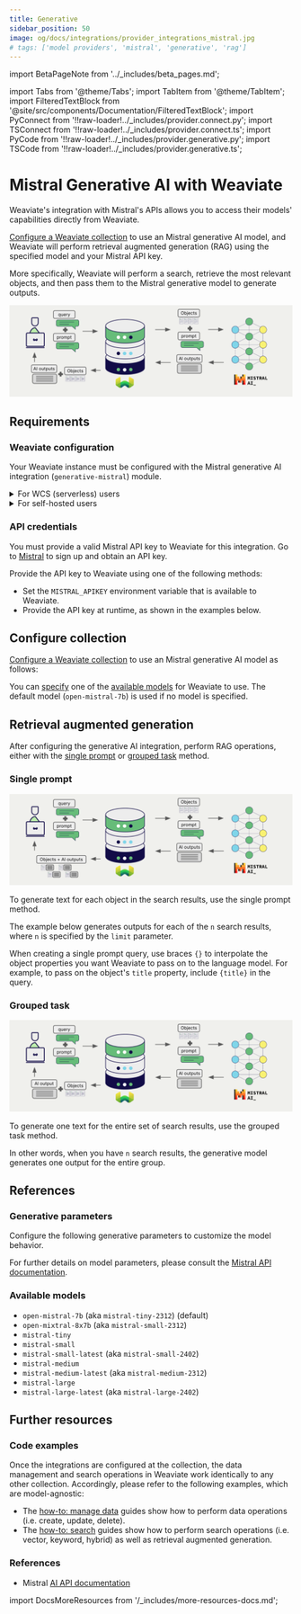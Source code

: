 ```yaml
---
title: Generative
sidebar_position: 50
image: og/docs/integrations/provider_integrations_mistral.jpg
# tags: ['model providers', 'mistral', 'generative', 'rag']
---
```


import BetaPageNote from '../_includes/beta_pages.md';

<BetaPageNote />

import Tabs from '@theme/Tabs';
import TabItem from '@theme/TabItem';
import FilteredTextBlock from '@site/src/components/Documentation/FilteredTextBlock';
import PyConnect from '!!raw-loader!../_includes/provider.connect.py';
import TSConnect from '!!raw-loader!../_includes/provider.connect.ts';
import PyCode from '!!raw-loader!../_includes/provider.generative.py';
import TSCode from '!!raw-loader!../_includes/provider.generative.ts';

# Mistral Generative AI with Weaviate

Weaviate's integration with Mistral's APIs allows you to access their models' capabilities directly from Weaviate.

[Configure a Weaviate collection](#configure-collection) to use an Mistral generative AI model, and Weaviate will perform retrieval augmented generation (RAG) using the specified model and your Mistral API key.

More specifically, Weaviate will perform a search, retrieve the most relevant objects, and then pass them to the Mistral generative model to generate outputs.

![RAG integration illustration](../_includes/integration_mistral_rag.png)

## Requirements

### Weaviate configuration

Your Weaviate instance must be configured with the Mistral generative AI integration (`generative-mistral`) module.

<details>
  <summary>For WCS (serverless) users</summary>

This integration is enabled by default on Weaviate Cloud Services (WCS) serverless managed instances.

</details>

<details>
  <summary>For self-hosted users</summary>

- Check the [cluster metadata](../../config-refs/meta.md) to verify if the module is enabled.
- Follow the [how-to configure modules](../../configuration/modules.md) guide to enable the module in Weaviate.

</details>

### API credentials

You must provide a valid Mistral API key to Weaviate for this integration. Go to [Mistral](https://mistral.ai/) to sign up and obtain an API key.

Provide the API key to Weaviate using one of the following methods:

- Set the `MISTRAL_APIKEY` environment variable that is available to Weaviate.
- Provide the API key at runtime, as shown in the examples below.

<Tabs groupId="languages">

 <TabItem value="py" label="Python (v4)">
    <FilteredTextBlock
      text={PyConnect}
      startMarker="# START MistralInstantiation"
      endMarker="# END MistralInstantiation"
      language="py"
    />
  </TabItem>

 <TabItem value="js" label="JS/TS (Beta)">
    <FilteredTextBlock
      text={TSConnect}
      startMarker="// START MistralInstantiation"
      endMarker="// END MistralInstantiation"
      language="ts"
    />
  </TabItem>

</Tabs>

## Configure collection

[Configure a Weaviate collection](../../manage-data/collections.mdx#specify-a-generative-module) to use an Mistral generative AI model as follows:

<Tabs groupId="languages">
  <TabItem value="py" label="Python (v4)">
    <FilteredTextBlock
      text={PyCode}
      startMarker="# START BasicGenerativeMistral"
      endMarker="# END BasicGenerativeMistral"
      language="py"
    />
  </TabItem>

  <TabItem value="js" label="JS/TS (Beta)">
    <FilteredTextBlock
      text={TSCode}
      startMarker="// START BasicGenerativeMistral"
      endMarker="// END BasicGenerativeMistral"
      language="ts"
    />
  </TabItem>

</Tabs>

You can [specify](#generative-parameters) one of the [available models](#available-models) for Weaviate to use. The default model (`open-mistral-7b`) is used if no model is specified.

## Retrieval augmented generation

After configuring the generative AI integration, perform RAG operations, either with the [single prompt](#single-prompt) or [grouped task](#grouped-task) method.

### Single prompt

![Single prompt RAG integration generates individual outputs per search result](../_includes/integration_mistral_rag_single.png)

To generate text for each object in the search results, use the single prompt method.

The example below generates outputs for each of the `n` search results, where `n` is specified by the `limit` parameter.

When creating a single prompt query, use braces `{}` to interpolate the object properties you want Weaviate to pass on to the language model. For example, to pass on the object's `title` property, include `{title}` in the query.

<Tabs groupId="languages">

 <TabItem value="py" label="Python (v4)">
    <FilteredTextBlock
      text={PyCode}
      startMarker="# START SinglePromptExample"
      endMarker="# END SinglePromptExample"
      language="py"
    />
  </TabItem>

 <TabItem value="js" label="JS/TS (Beta)">
    <FilteredTextBlock
      text={TSCode}
      startMarker="// START SinglePromptExample"
      endMarker="// END SinglePromptExample"
      language="ts"
    />
  </TabItem>

</Tabs>

### Grouped task

![Grouped task RAG integration generates one output for the set of search results](../_includes/integration_mistral_rag_grouped.png)

To generate one text for the entire set of search results, use the grouped task method.

In other words, when you have `n` search results, the generative model generates one output for the entire group.

<Tabs groupId="languages">

 <TabItem value="py" label="Python (v4)">
    <FilteredTextBlock
      text={PyCode}
      startMarker="# START GroupedTaskExample"
      endMarker="# END GroupedTaskExample"
      language="py"
    />
  </TabItem>

 <TabItem value="js" label="JS/TS (Beta)">
    <FilteredTextBlock
      text={TSCode}
      startMarker="// START GroupedTaskExample"
      endMarker="// END GroupedTaskExample"
      language="ts"
    />
  </TabItem>

</Tabs>

## References

### Generative parameters

Configure the following generative parameters to customize the model behavior.

<Tabs groupId="languages">
  <TabItem value="py" label="Python (v4)">
    <FilteredTextBlock
      text={PyCode}
      startMarker="# START FullGenerativeMistral"
      endMarker="# END FullGenerativeMistral"
      language="py"
    />
  </TabItem>

  <TabItem value="js" label="JS/TS (Beta)">
    <FilteredTextBlock
      text={TSCode}
      startMarker="// START FullGenerativeMistral"
      endMarker="// END FullGenerativeMistral"
      language="ts"
    />
  </TabItem>

</Tabs>

For further details on model parameters, please consult the [Mistral API documentation](https://docs.mistral.ai/api/).

### Available models

* `open-mistral-7b` (aka `mistral-tiny-2312`) (default)
* `open-mixtral-8x7b` (aka `mistral-small-2312`)
* `mistral-tiny`
* `mistral-small`
* `mistral-small-latest` (aka `mistral-small-2402`)
* `mistral-medium`
* `mistral-medium-latest` (aka `mistral-medium-2312`)
* `mistral-large`
* `mistral-large-latest` (aka `mistral-large-2402`)

## Further resources

### Code examples

Once the integrations are configured at the collection, the data management and search operations in Weaviate work identically to any other collection. Accordingly, please refer to the following examples, which are model-agnostic:

- The [how-to: manage data](../../manage-data/index.md) guides show how to perform data operations (i.e. create, update, delete).
- The [how-to: search](../../search/index.md) guides show how to perform search operations (i.e. vector, keyword, hybrid) as well as retrieval augmented generation.

### References

- Mistral [AI API documentation](https://docs.mistral.ai/api/)

import DocsMoreResources from '/_includes/more-resources-docs.md';

<DocsMoreResources />
